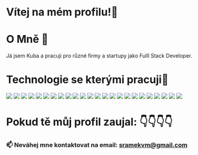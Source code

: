# Vítej na mém profilu!👋 

# O Mně 👦
Já jsem Kuba a pracuji pro různé firmy a startupy jako Fulll Stack Developer.

# Technologie se kterými pracuji👷

<div width="100%">
<img   src="https://img.shields.io/badge/typescript-%23007ACC.svg?style=for-the-badge&logo=typescript&logoColor=white"/>
<img   src="https://img.shields.io/badge/html5-%23E34F26.svg?style=for-the-badge&logo=html5&logoColor=white"/>
<img   src="https://img.shields.io/badge/css3-%231572B6.svg?style=for-the-badge&logo=css3&logoColor=white"/>
<img   src="https://img.shields.io/badge/php-%23777BB4.svg?style=for-the-badge&logo=php&logoColor=white"/>
<img   src="https://img.shields.io/badge/-GraphQL-E10098?style=for-the-badge&logo=graphql&logoColor=white"/>
<img   src="https://img.shields.io/badge/node.js-%2343853D.svg?style=for-the-badge&logo=node.js&logoColor=white"/>
<img   src="https://img.shields.io/badge/express.js-%23404d59.svg?style=for-the-badge&logo=express&logoColor=%2361DAFB"/>
<img   src="https://img.shields.io/badge/react-%2320232a.svg?style=for-the-badge&logo=react&logoColor=%2361DAFB"/>
<img   src="https://img.shields.io/badge/React_Router-CA4245?style=for-the-badge&logo=react-router&logoColor=white"/>
<img   src="https://img.shields.io/badge/tailwindcss-%2338B2AC.svg?style=for-the-badge&logo=tailwind-css&logoColor=white"/>
<img   src="https://img.shields.io/badge/bootstrap-%23563D7C.svg?style=for-the-badge&logo=bootstrap&logoColor=white"/>
<img   src="https://img.shields.io/badge/NPM-%23000000.svg?style=for-the-badge&logo=npm&logoColor=white"/>
<img   src="https://img.shields.io/badge/redux-%23593d88.svg?style=for-the-badge&logo=redux&logoColor=white"/>
<img   src="https://img.shields.io/badge/SASS-hotpink.svg?style=for-the-badge&logo=SASS&logoColor=white"/>
<img   src="https://img.shields.io/badge/nestjs-%23E0234E.svg?style=for-the-badge&logo=nestjs&logoColor=white"/>
<img   src="https://img.shields.io/badge/-ApolloGraphQL-311C87?style=for-the-badge&logo=apollo-graphql"/>
<img   src="https://img.shields.io/badge/styled--components-DB7093?style=for-the-badge&logo=styled-components&logoColor=white"/>
<img   src="https://img.shields.io/badge/OpenGL-%23FFFFFF.svg?style=for-the-badge&logo=opengl"/>
<img   src="https://img.shields.io/badge/threejs-black?style=for-the-badge&logo=three.js&logoColor=white"/>
<img   src="https://img.shields.io/badge/Adobe%20XD-470137?style=for-the-badge&logo=Adobe%20XD&logoColor=#FF61F6"/>
<img   src="https://img.shields.io/badge/git-%23F05033.svg?style=for-the-badge&logo=git&logoColor=white"/>
<img   src="https://img.shields.io/badge/github-%23121011.svg?style=for-the-badge&logo=github&logoColor=white"/>
<img   src="https://img.shields.io/badge/docker-%230db7ed.svg?style=for-the-badge&logo=docker&logoColor=white"/>
<img   src="https://img.shields.io/badge/Postman-FF6C37?style=for-the-badge&logo=postman&logoColor=red"/>

</div>




# Pokud tě můj profil zaujal: 👇👇👇👇

### 📫 Neváhej mne kontaktovat na email:  sramekvm@gmail.com


